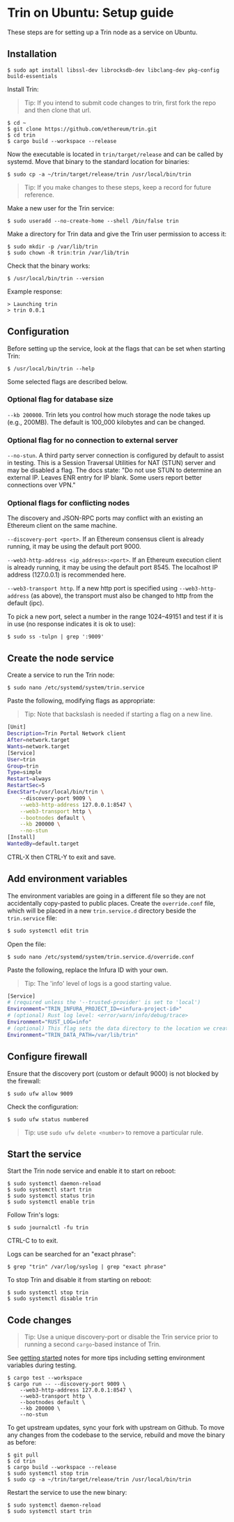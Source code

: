 # Trin on Ubuntu: Setup guide

These steps are for setting up a Trin node as a service on Ubuntu.

## Installation
```
$ sudo apt install libssl-dev librocksdb-dev libclang-dev pkg-config build-essentials
```
Install Trin:
> Tip: If you intend to submit code changes to trin, first fork the repo and
then clone that url.
```
$ cd ~
$ git clone https://github.com/ethereum/trin.git
$ cd trin
$ cargo build --workspace --release
```
Now the executable is located in `trin/target/release` and can be called by systemd.
Move that binary to the standard location for binaries:
```
$ sudo cp -a ~/trin/target/release/trin /usr/local/bin/trin
```
> Tip: If you make changes to these steps, keep a record for future reference.

Make a new user for the Trin service:
```
$ sudo useradd --no-create-home --shell /bin/false trin
```
Make a directory for Trin data and give the Trin user permission to access it:
```
$ sudo mkdir -p /var/lib/trin
$ sudo chown -R trin:trin /var/lib/trin
```
Check that the binary works:
```
$ /usr/local/bin/trin --version
```
Example response:
```
> Launching trin
> trin 0.0.1
```
## Configuration
Before setting up the service, look at the flags that can be set when starting Trin:
```
$ /usr/local/bin/trin --help
```
Some selected flags are described below.

### Optional flag for database size
`--kb 200000`. Trin lets you control how much storage the node takes up (e.g., 200MB). The default is
100_000 kilobytes and can be changed.

### Optional flag for no connection to external server

`--no-stun`. A third party server connection is configured by default to assist in testing.
This is a Session Traversal Utilities for NAT (STUN) server and may be disabled
a flag. The docs state: "Do not use STUN to determine an external IP. Leaves
ENR entry for IP blank. Some users report better connections over VPN."

### Optional flags for conflicting nodes

The discovery and JSON-RPC ports may conflict with an existing an Ethereum client
on the same machine.

`--discovery-port <port>`. If an Ethereum consensus client is already running, it may be using
the default port 9000.

`--web3-http-address <ip_address>:<port>`. If an Ethereum execution client is already running, it may be using the default port 8545. The localhost IP address (127.0.0.1) is recommended here.

`--web3-transport http`. If a new http port is specified using `--web3-http-address` (as above),
the transport must also be changed to http from the default (ipc).

To pick a new port, select a number in the range 1024–49151 and
test if it is in use (no response indicates it is ok to use):

```
$ sudo ss -tulpn | grep ':9009'
```

## Create the node service

Create a service to run the Trin node:
```
$ sudo nano /etc/systemd/system/trin.service
```
Paste the following, modifying flags as appropriate:
> Tip: Note that backslash is needed if starting a flag on a new line.
```sh
[Unit]
Description=Trin Portal Network client
After=network.target
Wants=network.target
[Service]
User=trin
Group=trin
Type=simple
Restart=always
RestartSec=5
ExecStart=/usr/local/bin/trin \
    --discovery-port 9009 \
    --web3-http-address 127.0.0.1:8547 \
    --web3-transport http \
    --bootnodes default \
    --kb 200000 \
    --no-stun
[Install]
WantedBy=default.target
```
CTRL-X then CTRL-Y to exit and save.

## Add environment variables

The environment variables are going in a different file so they
are not accidentally copy-pasted to public places. Create the `override.conf`
file, which will be placed in a new `trin.service.d` directory beside
the `trin.service` file:
```sh
$ sudo systemctl edit trin
```
Open the file:
```
$ sudo nano /etc/systemd/system/trin.service.d/override.conf
```
Paste the following, replace the Infura ID with your own.
> Tip: The 'info' level of logs is a good starting value.
```sh
[Service]
# (required unless the '--trusted-provider' is set to 'local')
Environment="TRIN_INFURA_PROJECT_ID=<infura-project-id>"
# (optional) Rust log level: <error/warn/info/debug/trace>
Environment="RUST_LOG=info"
# (optional) This flag sets the data directory to the location we created earlier.
Environment="TRIN_DATA_PATH=/var/lib/trin"
```
## Configure firewall

Ensure that the discovery port (custom or default 9000) is not blocked by the firewall:
```
$ sudo ufw allow 9009
```
Check the configuration:
```
$ sudo ufw status numbered
```
> Tip: use `sudo ufw delete <number>` to remove a particular rule.

## Start the service

Start the Trin node service and enable it to start on reboot:
```
$ sudo systemctl daemon-reload
$ sudo systemctl start trin
$ sudo systemctl status trin
$ sudo systemctl enable trin
```
Follow Trin's logs:
```
$ sudo journalctl -fu trin
```
CTRL-C to to exit.

Logs can be searched for an "exact phrase":
```
$ grep "trin" /var/log/syslog | grep "exact phrase"
```
To stop Trin and disable it from starting on reboot:
```
$ sudo systemctl stop trin
$ sudo systemctl disable trin
```
## Code changes

> Tip: Use a unique discovery-port or disable the Trin service prior to running a second
`cargo`-based instance of Trin.

See [getting started](getting_started.md) notes for more tips including setting environment
variables during testing.
```
$ cargo test --workspace
$ cargo run -- --discovery-port 9009 \
    --web3-http-address 127.0.0.1:8547 \
    --web3-transport http \
    --bootnodes default \
    --kb 200000 \
    --no-stun
```

To get upstream updates, sync your fork with upstream on Github. To move any changes
from the codebase to the service, rebuild and move the binary as before:

```
$ git pull
$ cd trin
$ cargo build --workspace --release
$ sudo systemctl stop trin
$ sudo cp -a ~/trin/target/release/trin /usr/local/bin/trin
```
Restart the service to use the new binary:
```
$ sudo systemctl daemon-reload
$ sudo systemctl start trin
```
